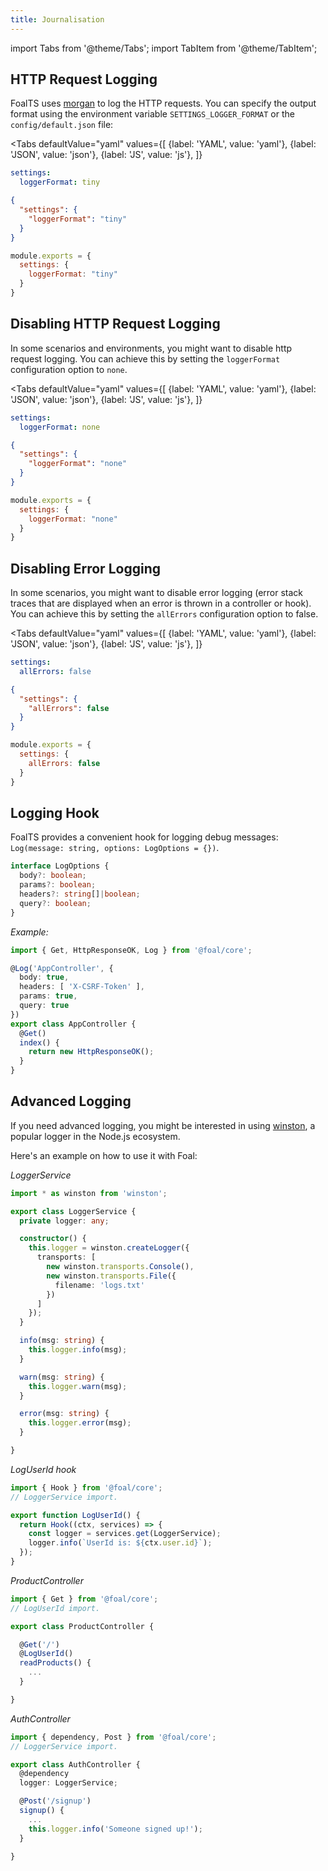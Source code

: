 ```yaml
---
title: Journalisation
---
```


import Tabs from '@theme/Tabs';
import TabItem from '@theme/TabItem';


## HTTP Request Logging

FoalTS uses [morgan](https://www.npmjs.com/package/morgan) to log the HTTP requests. You can specify the output format using the environment variable `SETTINGS_LOGGER_FORMAT` or the `config/default.json` file:

<Tabs
  defaultValue="yaml"
  values={[
    {label: 'YAML', value: 'yaml'},
    {label: 'JSON', value: 'json'},
    {label: 'JS', value: 'js'},
  ]}
>
<TabItem value="yaml">

```yaml
settings:
  loggerFormat: tiny
```

</TabItem>
<TabItem value="json">

```json
{
  "settings": {
    "loggerFormat": "tiny"
  }
}
```

</TabItem>
<TabItem value="js">

```javascript
module.exports = {
  settings: {
    loggerFormat: "tiny"
  }
}
```

</TabItem>
</Tabs>

## Disabling HTTP Request Logging

In some scenarios and environments, you might want to disable http request logging. You can achieve this by setting the `loggerFormat` configuration option to `none`. 

<Tabs
  defaultValue="yaml"
  values={[
    {label: 'YAML', value: 'yaml'},
    {label: 'JSON', value: 'json'},
    {label: 'JS', value: 'js'},
  ]}
>
<TabItem value="yaml">

```yaml
settings:
  loggerFormat: none
```

</TabItem>
<TabItem value="json">

```json
{
  "settings": {
    "loggerFormat": "none"
  }
}
```

</TabItem>
<TabItem value="js">

```javascript
module.exports = {
  settings: {
    loggerFormat: "none"
  }
}
```

</TabItem>
</Tabs>

## Disabling Error Logging

In some scenarios, you might want to disable error logging (error stack traces that are displayed when an error is thrown in a controller or hook). You can achieve this by setting the `allErrors` configuration option to false. 

<Tabs
  defaultValue="yaml"
  values={[
    {label: 'YAML', value: 'yaml'},
    {label: 'JSON', value: 'json'},
    {label: 'JS', value: 'js'},
  ]}
>
<TabItem value="yaml">

```yaml
settings:
  allErrors: false
```

</TabItem>
<TabItem value="json">

```json
{
  "settings": {
    "allErrors": false
  }
}
```

</TabItem>
<TabItem value="js">

```javascript
module.exports = {
  settings: {
    allErrors: false
  }
}
```

</TabItem>
</Tabs>

## Logging Hook

FoalTS provides a convenient hook for logging debug messages: `Log(message: string, options: LogOptions = {})`.

```typescript
interface LogOptions {
  body?: boolean;
  params?: boolean;
  headers?: string[]|boolean;
  query?: boolean;
}
```

*Example:*
```typescript
import { Get, HttpResponseOK, Log } from '@foal/core';

@Log('AppController', {
  body: true,
  headers: [ 'X-CSRF-Token' ],
  params: true,
  query: true
})
export class AppController {
  @Get()
  index() {
    return new HttpResponseOK();
  }
}
```

## Advanced Logging

If you need advanced logging, you might be interested in using [winston](https://www.npmjs.com/package/winston), a popular logger in the Node.js ecosystem.

Here's an example on how to use it with Foal:

*LoggerService*
```typescript
import * as winston from 'winston';

export class LoggerService {
  private logger: any;

  constructor() {
    this.logger = winston.createLogger({
      transports: [
        new winston.transports.Console(),
        new winston.transports.File({
          filename: 'logs.txt'
        })
      ]
    });
  }

  info(msg: string) {
    this.logger.info(msg);
  }

  warn(msg: string) {
    this.logger.warn(msg);
  }

  error(msg: string) {
    this.logger.error(msg);
  }

}

```

*LogUserId hook*
```typescript
import { Hook } from '@foal/core';
// LoggerService import.

export function LogUserId() {
  return Hook((ctx, services) => {
    const logger = services.get(LoggerService);
    logger.info(`UserId is: ${ctx.user.id}`);
  });
}

```

*ProductController*
```typescript
import { Get } from '@foal/core';
// LogUserId import.

export class ProductController {

  @Get('/')
  @LogUserId()
  readProducts() {
    ...
  }

}

```

*AuthController*
```typescript
import { dependency, Post } from '@foal/core';
// LoggerService import.

export class AuthController {
  @dependency
  logger: LoggerService;

  @Post('/signup')
  signup() {
    ...
    this.logger.info('Someone signed up!');
  }

}

```